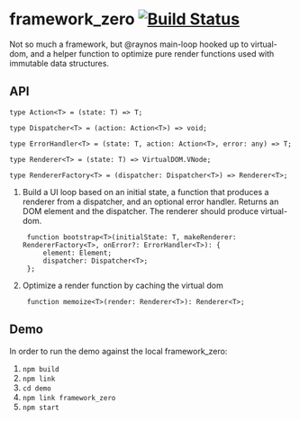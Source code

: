 # framework_zero [![Build Status](https://travis-ci.org/pjk25/framework_zero.svg?branch=master)](https://travis-ci.org/pjk25/framework_zero)

Not so much a framework, but @raynos main-loop hooked up to virtual-dom, and a helper function to optimize pure render
functions used with immutable data structures.

## API

    type Action<T> = (state: T) => T;
    
    type Dispatcher<T> = (action: Action<T>) => void;

    type ErrorHandler<T> = (state: T, action: Action<T>, error: any) => T;

    type Renderer<T> = (state: T) => VirtualDOM.VNode;

    type RendererFactory<T> = (dispatcher: Dispatcher<T>) => Renderer<T>;

1. Build a UI loop based on an initial state, a function that produces a renderer from a dispatcher, and an optional error
   handler. Returns an DOM element and the dispatcher. The renderer should produce virtual-dom.
   
        function bootstrap<T>(initialState: T, makeRenderer: RendererFactory<T>, onError?: ErrorHandler<T>): {
            element: Element;
            dispatcher: Dispatcher<T>;
        };

2. Optimize a render function by caching the virtual dom

        function memoize<T>(render: Renderer<T>): Renderer<T>;

## Demo

In order to run the demo against the local framework_zero:

1. `npm build`
2. `npm link`
3. `cd demo`
4. `npm link framework_zero`
5. `npm start`
